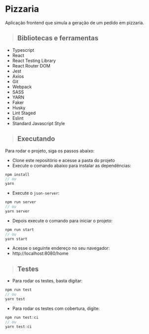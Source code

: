 # Pizzaria

Aplicação frontend que simula a geração de um pedido em pizzaria.

> ## Bibliotecas e ferramentas

- Typescript
- React
- React Testing Library
- React Router DOM
- Jest
- Axios
- Git
- Webpack
- SASS
- YARN
- Faker
- Husky
- Lint Staged
- Eslint
- Standard Javascript Style

> ## Executando

Para rodar o projeto, siga os passos abaixo:

- Clone este repositório e acesse a pasta do projeto
- Execute o comando abaixo para instalar as dependências:

```js
npm install
// ou
yarn
```

- Execute o `json-server`:

```js
npm run server
// ou
yarn server
```

- Depois execute o comando para iniciar o projeto:

```js
npm run start
// ou
yarn start
```

- Acesse o seguinte endereço no seu navegador:
- http://localhost:8080/home

> ## Testes

- Para rodar os testes, basta digitar:

```js
npm run test
// ou
yarn test
```

- Para rodar os testes com cobertura, digite:

```js
npm run test:ci
// ou
yarn test:ci
```
